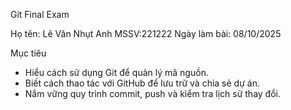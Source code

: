 Git Final Exam

Họ tên: Lê Văn Nhụt Anh 
MSSV:221222
Ngày làm bài: 08/10/2025  

 Mục tiêu
- Hiểu cách sử dụng Git để quản lý mã nguồn.
- Biết cách thao tác với GitHub để lưu trữ và chia sẻ dự án.
- Nắm vững quy trình commit, push và kiểm tra lịch sử thay đổi.


